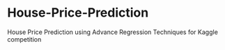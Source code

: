 # House-Price-Prediction
House Price Prediction using Advance Regression Techniques for Kaggle competition
